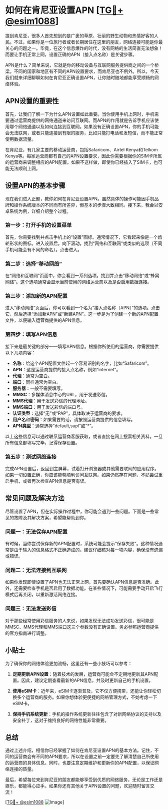 # 如何在肯尼亚设置APN [[TG💪+ @esim1088](https://t.me/s/esim1088)]

提到肯尼亚，很多人首先想到的是广袤的草原、壮丽的野生动物和热情好客的人民。不过，如果你是一位旅行者或者长期居住在这里的朋友，网络连接可能是你最关心的问题之一。毕竟，在这个信息爆炸的时代，没有网络的生活简直无法想象！而要让手机正常上网，设置正确的APN（接入点名称）是关键步骤。

APN是什么？简单来说，它就是你的移动设备与互联网服务提供商之间的一个桥梁。不同的国家和地区有不同的APN设置要求，而肯尼亚也不例外。所以，今天我们就来详细聊聊如何在肯尼亚正确设置APN，让你随时随地都能享受顺畅的网络体验。

## APN设置的重要性

首先，让我们了解一下为什么APN设置如此重要。当你使用手机上网时，手机需要通过运营商提供的网络通道来访问互联网。而APN的作用就是告诉手机应该使用哪个网络通道以及如何连接到互联网。如果没有正确设置APN，你的手机可能会无法联网，或者只能连接到有限的服务，比如只能打电话和发短信，而不能正常使用数据流量。

在肯尼亚，有几家主要的移动运营商，包括Safaricom、Airtel Kenya和Telkom Kenya等。每家运营商都有自己的APN设置要求，因此你需要根据你的SIM卡所属的运营商来调整相应的APN配置。如果不这样做，即使你已经插入了SIM卡，也可能无法顺利上网。

## 设置APN的基本步骤

现在我们进入正题，教你如何在肯尼亚设置APN。虽然具体的操作可能因手机品牌和操作系统版本的不同而有所差异，但基本的步骤大致相同。接下来，我会以安卓系统为例，详细介绍整个过程。

### 第一步：打开手机的设置菜单

首先，你需要找到并点击手机上的“设置”图标。通常情况下，它看起来像是一个齿轮形状的图标。进入设置后，向下滚动，找到“网络和互联网”或类似的选项（不同手机可能会有不同的命名）。点击进入。

### 第二步：选择“移动网络”

在“网络和互联网”页面中，你会看到一系列选项。找到并点击“移动网络”或“蜂窝网络”。这个选项通常会显示当前使用的网络运营商以及是否启用数据连接。

### 第三步：添加新的APN配置

进入“移动网络”页面后，你可以看到一个名为“接入点名称（APN）”的选项。点击它，然后选择“添加新APN”或“新建APN”。这一步是为了创建一个新的APN配置文件，以便输入运营商提供的APN信息。

### 第四步：填写APN信息

接下来是最关键的部分——填写APN信息。根据你所使用的运营商，你需要提供以下几项内容：

- **名称**：给这个APN配置文件起一个容易识别的名字，比如“Safaricom”。
- **APN**：这是运营商提供的接入点名称，例如“internet”。
- **代理**：通常为空白。
- **端口**：同样通常为空白。
- **服务器**：一般不需要填写。
- **MMSC**：多媒体消息中心的URL，用于发送彩信。
- **MMS代理**：用于发送彩信的代理地址。
- **MMS端口**：用于发送彩信的端口号。
- **认证类型**：选择“无”或“PAP”，具体取决于运营商的要求。
- **用户名**和**密码**：如果需要的话，请按照运营商提供的信息填写。
- **APN类型**：通常选择“default,supl”或“*”。

以上这些信息可以通过联系运营商客服获取，或者直接在网上搜索相关资料。一旦所有信息都填写完毕，记得保存设置。

### 第五步：测试网络连接

完成APN设置后，返回到主屏幕，试着打开浏览器或其他需要联网的应用程序。如果一切设置正确，你应该能够顺利访问互联网。如果仍然存在问题，不妨尝试重启手机，或者再次检查APN信息是否有误。

## 常见问题及解决方法

尽管设置了APN，但在实际操作过程中，你可能会遇到一些问题。下面是一些常见的故障及其解决方案，希望能帮助到你。

### 问题一：无法保存APN配置

有时候，当你尝试保存新的APN配置时，系统可能会提示“保存失败”。这种情况通常是由于输入的信息格式不正确造成的。建议仔细核对每一项内容，确保没有遗漏或错误。

### 问题二：无法连接到互联网

如果你发现即使设置了APN也无法正常上网，首先要确认APN信息是否准确。此外，还需要检查手机是否启用了数据功能。在某些情况下，可能需要手动开启飞行模式后再关闭，以重新激活网络连接。

### 问题三：无法发送彩信

对于那些经常使用彩信服务的人来说，如果发现无法成功发送彩信，很可能是MMSC、MMS代理和MMS端口这三个参数没有正确设置。务必参照运营商提供的官方指南进行调整。

## 小贴士

为了确保你的网络体验更加流畅，这里还有一些小技巧可以参考：

1. **定期更新APN设置**：随着技术的发展，运营商可能会不定期地更新其APN配置。因此，建议定期查看最新的APN信息，并及时更新自己的手机设置。
   
2. **使用eSIM卡**：近年来，eSIM卡逐渐普及，它不仅方便携带，还能让你轻松切换多个运营商的服务。如果你想体验更便捷的网络管理方式，不妨考虑一下eSIM卡。

3. **保持手机系统更新**：手机的操作系统更新往往包含了对新网络协议的支持以及安全补丁，这对于维持良好的网络性能非常重要。

## 总结

通过上述介绍，相信你已经掌握了如何在肯尼亚设置APN的基本方法。记住，不同的运营商会有不同的APN要求，所以在设置之前一定要先了解清楚自己所使用的运营商的具体信息。同时，也要注意定期维护和更新你的APN配置，以保证网络连接的质量。

最后，希望每位来到肯尼亚的朋友都能够享受到优质的网络服务，无论是工作还是娱乐，都能得心应手。如果你还有其他关于APN设置的问题，欢迎随时留言交流！

[[TG💪+ @esim1088](https://t.me/s/esim1088) ![Image](https://i.postimg.cc/4NQfJmqS/Snipaste-2025-05-13-00-14-12.png)]